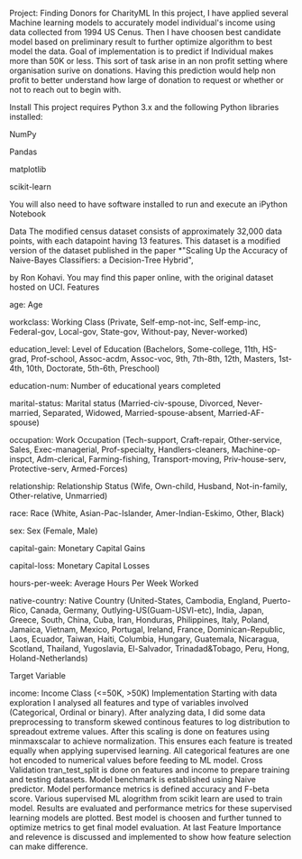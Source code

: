 Project: Finding Donors for CharityML
In this project, I have applied several Machine learning models to accurately model individual's income using data collected from 1994 US Cenus. Then I have choosen best candidate model based on preliminary result to further optimize algorithm to best model the data. Goal of implementation is to predict if Individual makes more than 50K or less. This sort of task arise in an non profit setting where organisation surive on donations. Having this prediction would help non profit to better understand how large of donation to request or whether or not to reach out to begin with.

Install
This project requires Python 3.x and the following Python libraries installed:

NumPy

Pandas

matplotlib

scikit-learn

You will also need to have software installed to run and execute an iPython Notebook

Data
The modified census dataset consists of approximately 32,000 data points, with each datapoint having 13 features. This dataset is a modified version of the dataset published in the paper *"Scaling Up the Accuracy of Naive-Bayes Classifiers: a Decision-Tree Hybrid",

by Ron Kohavi. You may find this paper online, with the original dataset hosted on UCI.
Features

age: Age

workclass: Working Class (Private, Self-emp-not-inc, Self-emp-inc, Federal-gov, Local-gov, State-gov, Without-pay, Never-worked)

education_level: Level of Education (Bachelors, Some-college, 11th, HS-grad, Prof-school, Assoc-acdm, Assoc-voc, 9th, 7th-8th, 12th, Masters, 1st-4th, 10th, Doctorate, 5th-6th, Preschool)

education-num: Number of educational years completed

marital-status: Marital status (Married-civ-spouse, Divorced, Never-married, Separated, Widowed, Married-spouse-absent, Married-AF-spouse)

occupation: Work Occupation (Tech-support, Craft-repair, Other-service, Sales, Exec-managerial, Prof-specialty, Handlers-cleaners, Machine-op-inspct, Adm-clerical, Farming-fishing, Transport-moving, Priv-house-serv, Protective-serv, Armed-Forces)

relationship: Relationship Status (Wife, Own-child, Husband, Not-in-family, Other-relative, Unmarried)

race: Race (White, Asian-Pac-Islander, Amer-Indian-Eskimo, Other, Black)

sex: Sex (Female, Male)

capital-gain: Monetary Capital Gains

capital-loss: Monetary Capital Losses

hours-per-week: Average Hours Per Week Worked

native-country: Native Country (United-States, Cambodia, England, Puerto-Rico, Canada, Germany, Outlying-US(Guam-USVI-etc), India, Japan, Greece, South, China, Cuba, Iran, Honduras, Philippines, Italy, Poland, Jamaica, Vietnam, Mexico, Portugal, Ireland, France, Dominican-Republic, Laos, Ecuador, Taiwan, Haiti, Columbia, Hungary, Guatemala, Nicaragua, Scotland, Thailand, Yugoslavia, El-Salvador, Trinadad&Tobago, Peru, Hong, Holand-Netherlands)

Target Variable

income: Income Class (<=50K, >50K)
Implementation
Starting with data exploration I analysed all features and type of variables involved (Categorical, Ordinal or binary).
After analyzing data, I did some data preprocessing to transform skewed continous features to log distribution to spreadout extreme values.
After this scaling is done on features using minmaxscalar to achieve normalization. This ensures each feature is treated equally when applying supervised learning.
All categorical features are one hot encoded to numerical values before feeding to ML model.
Cross Validation tran_test_split is done on features and income to prepare training and testing datasets.
Model benchmark is established using Naive predictor.
Model performance metrics is defined accuracy and F-beta score.
Various supervised ML alogrithm from scikit learn are used to train model.
Results are evaluated and performance metrics for these supervised learning models are plotted.
Best model is choosen and further tunned to optimize metrics to get final model evaluation.
At last Feature Importance and relevence is discussed and implemented to show how feature selection can make difference.

